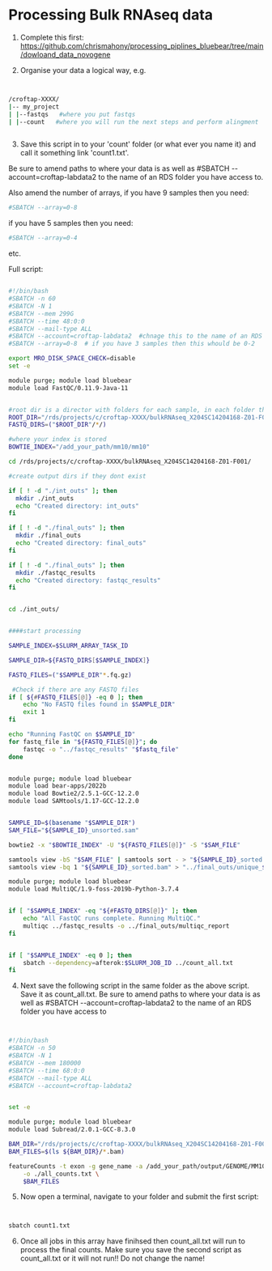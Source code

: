 # Processing Bulk RNAseq data

1. Complete this first: https://github.com/chrismahony/processing_piplines_bluebear/tree/main/dowloand_data_novogene




2. Organise your data a logical way, e.g.



```bash


/croftap-XXXX/
|-- my_project
| |--fastqs   #where you put fastqs
| |--count   #where you will run the next steps and perform alingment



``` 



3.  Save this script in to your 'count' folder (or what ever you name it) and call it something link 'count1.txt'.

 Be sure to amend paths to where your data is as well as #SBATCH --account=croftap-labdata2 to the name of an RDS folder you have access to.

Also amend the number of arrays, if you have 9 samples then you need:

```bash
#SBATCH --array=0-8
```

if you have 5 samples then you need:

```bash
#SBATCH --array=0-4
```

etc.

Full script:


```bash

#!/bin/bash
#SBATCH -n 60
#SBATCH -N 1
#SBATCH --mem 299G
#SBATCH --time 48:0:0
#SBATCH --mail-type ALL
#SBATCH --account=croftap-labdata2  #chnage this to the name of an RDS folder you have permission to access
#SBATCH --array=0-8  # if you have 3 samples then this whould be 0-2

export MRO_DISK_SPACE_CHECK=disable
set -e

module purge; module load bluebear
module load FastQC/0.11.9-Java-11


#root dir is a director with folders for each sample, in each folder there are fastq files
ROOT_DIR="/rds/projects/c/croftap-XXXX/bulkRNAseq_X204SC14204168-Z01-F001/fastqs/X204SC14204168-Z01-F001/01.RawData"
FASTQ_DIRS=("$ROOT_DIR"/*/)  

#where your index is stored
BOWTIE_INDEX="/add_your_path/mm10/mm10"

cd /rds/projects/c/croftap-XXXX/bulkRNAseq_X204SC14204168-Z01-F001/

#create output dirs if they dont exist

if [ ! -d "./int_outs" ]; then
  mkdir ./int_outs
  echo "Created directory: int_outs"
fi

if [ ! -d "./final_outs" ]; then
  mkdir ./final_outs
  echo "Created directory: final_outs"
fi

if [ ! -d "./final_outs" ]; then
  mkdir ./fastqc_results
  echo "Created directory: fastqc_results"
fi


cd ./int_outs/


####start processing

SAMPLE_INDEX=$SLURM_ARRAY_TASK_ID

SAMPLE_DIR=${FASTQ_DIRS[$SAMPLE_INDEX]}

FASTQ_FILES=("$SAMPLE_DIR"*.fq.gz)

 #Check if there are any FASTQ files
if [ ${#FASTQ_FILES[@]} -eq 0 ]; then
    echo "No FASTQ files found in $SAMPLE_DIR"
    exit 1
fi

echo "Running FastQC on $SAMPLE_ID"
for fastq_file in "${FASTQ_FILES[@]}"; do
    fastqc -o "../fastqc_results" "$fastq_file"
done


module purge; module load bluebear
module load bear-apps/2022b
module load Bowtie2/2.5.1-GCC-12.2.0
module load SAMtools/1.17-GCC-12.2.0


SAMPLE_ID=$(basename "$SAMPLE_DIR")
SAM_FILE="${SAMPLE_ID}_unsorted.sam"

bowtie2 -x "$BOWTIE_INDEX" -U "${FASTQ_FILES[@]}" -S "$SAM_FILE"

samtools view -bS "$SAM_FILE" | samtools sort - > "${SAMPLE_ID}_sorted.bam"
samtools view -bq 1 "${SAMPLE_ID}_sorted.bam" > "../final_outs/unique_${SAMPLE_ID}_sorted.bam"

module purge; module load bluebear
module load MultiQC/1.9-foss-2019b-Python-3.7.4


if [ "$SAMPLE_INDEX" -eq "${#FASTQ_DIRS[@]}" ]; then
    echo "All FastQC runs complete. Running MultiQC."
    multiqc ../fastqc_results -o ../final_outs/multiqc_report
fi


if [ "$SAMPLE_INDEX" -eq 0 ]; then
    sbatch --dependency=afterok:$SLURM_JOB_ID ../count_all.txt
fi

``` 

4. Next save the following script in the same folder as the above script. Save it as count_all.txt. Be sure to amend paths to where your data is as well as #SBATCH --account=croftap-labdata2 to the name of an RDS folder you have access to

```bash 


#!/bin/bash
#SBATCH -n 50
#SBATCH -N 1
#SBATCH --mem 180000
#SBATCH --time 68:0:0
#SBATCH --mail-type ALL
#SBATCH --account=croftap-labdata2


set -e

module purge; module load bluebear
module load Subread/2.0.1-GCC-8.3.0

BAM_DIR="/rds/projects/c/croftap-XXXX/bulkRNAseq_X204SC14204168-Z01-F001/count/final_outs"
BAM_FILES=$(ls ${BAM_DIR}/*.bam)

featureCounts -t exon -g gene_name -a /add_your_path/output/GENOME/MM10.gtf \
    -o ./all_counts.txt \
    $BAM_FILES

```


5. Now open a terminal, navigate to your folder and submit the first script:


```bash


sbatch count1.txt


```


6. Once all jobs in this array have finihsed then count_all.txt will run to process the final counts. Make sure you save the second script as count_all.txt or it will not run!! Do not change the name!



